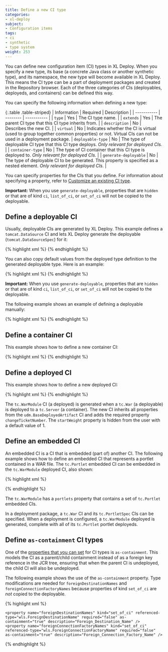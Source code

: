 ```yaml
---
title: Define a new CI type
categories:
- xl-deploy
subject:
- Configuration items
tags:
- ci
- synthetic
- type system
weight: 253
---
```


You can define new configuration item (CI) types in XL Deploy. When you specify a new type, its base (a concrete Java class or another synthetic type), and its namespace, the new type will become available in XL Deploy. This means the CI type can be a part of deployment packages and created in the Repository browser. Each of the three categories of CIs (deployables, deployeds, and containers) can be defined this way.

You can specify the following information when defining a new type:

{:.table .table-striped}
| Information | Required | Description |
| ----------- | -------- | ----------- |
| `type` | Yes | The CI type name. |
| `extends` | Yes | The parent CI type that this CI type inherits from. |
| `description` | No | Describes the new CI. |
| `virtual` | No | Indicates whether the CI is virtual (used to group together common properties) or not. Virtual CIs can not be used in a deployment package.
| `deployable-type` | No | The type of deployable CI type that this CI type deploys. *Only relevant for deployed CIs.* |
| `container-type` | No | The type of CI container that this CI type is deployed to. *Only relevant for deployed CIs.* |
| `generate-deployable` | No | The type of deployable CI to be generated. This property is specified as a nested element. *Only relevant for deployed CIs.* |

You can specify properties for the CIs that you define. For information about specifying a property, refer to [Customize an existing CI type](/xl-deploy/how-to/customize-an-existing-ci-type.html).

**Important:** When you use `generate-deployable`, properties that are `hidden` or that are of kind `ci`, `list_of_ci`, or `set_of_ci` will not be copied to the deployable.

## Define a deployable CI

Usually, deployable CIs are generated by XL Deploy. This example defines a `tomcat.DataSource` CI and lets XL Deploy generate the deployable (`tomcat.DataSourceSpec`) for it:

{% highlight xml %}
<type type="tomcat.DataSource" extends="tomcat.JndiContextElement" deployable-type="jee.DataSourceSpec" description="DataSource installed to a Tomcat Virtual Host or the Common Context">
    <generate-deployable type="tomcat.DataSourceSpec" extends="jee.DataSourceSpec"/>
    <property name="driverClassName" description="The fully qualified Java class name of the JDBC driver to be used."/>
    <property name="url" description="The connection URL to be passed to our JDBC driver to establish a connection."/>
</type>
{% endhighlight %}

You can also copy default values from the deployed type definition to the generated deployable type. Here is an example:

{% highlight xml %}
<type type="tomcat.DataSource" extends="tomcat.JndiContextElement" deployable-type="jee.DataSourceSpec" description="DataSource installed to a Tomcat Virtual Host or the Common Context">
    <generate-deployable type="tomcat.DataSourceSpec" extends="jee.DataSourceSpec" copy-default-values="true"/>
    <property name="driverClassName" description="The fully qualified Java class name of the JDBC driver to be used." default="{% raw %}{{DATASOURCE_DRIVER}}{% endraw %}"/>
    <property name="url" description="The connection URL to be passed to our JDBC driver to establish a connection." default="{% raw %}{{DATASOURCE_URL}}{% endraw %}"/>
</type>
{% endhighlight %}

**Important:** When you use `generate-deployable`, properties that are `hidden` or that are of kind `ci`, `list_of_ci`, or `set_of_ci` will not be copied to the deployable.

The following example shows an example of defining a deployable manually:

{% highlight xml %}
<type type="acme.CustomWar" extends="jee.War">
    <property name="startApplication" kind="boolean" required="true"/>
</type>
{% endhighlight %}

## Define a container CI

This example shows how to define a new container CI:

{% highlight xml %}
<type type="tc.Server" extends="generic.Container">
    <property name="home" default="/tmp/tomcat"/>
</type>
{% endhighlight %}

## Define a deployed CI

This example shows how to define a new deployed CI:

{% highlight xml %}
<type type="tc.WarModule" extends="udm.BaseDeployedArtifact" deployable-type="jee.War" container-type="tc.Server">
    <generate-deployable type="tc.War" extends="jee.War"/>
    <property name="changeTicketNumber" required="true"/>
    <property name="startWeight" default="1" hidden="true"/>
</type>
{% endhighlight %}

The `tc.WarModule` CI (a deployed) is generated when a `tc.War` (a deployable) is deployed to a `tc.Server` (a container). The new CI inherits all properties from the `udm.BaseDeployedArtifact` CI and adds the required property `changeTicketNumber`. The `startWeight` property is hidden from the user with a default value of 1.

## Define an embedded CI

An embedded CI is a CI that is embedded (part of) another CI. The following example shows how to define an embedded CI that represents a portlet contained in a WAR file. The `tc.Portlet` embedded CI can be embedded in the `tc.WarModule` deployed CI, also shown:

{% highlight xml %}
<type type="tc.Server" extends="udm.BaseContainer">
    <property name="host" kind="ci" referenced-type="overthere.Host" as-containment="true" />
</type>

<type type="tc.WarModule" extends="udm.BaseDeployedArtifact" deployable-type="jee.War" container-type="tc.Server">
    <property name="changeTicketNumber" required="true"/>
    <property name="startWeight" default="1" hidden="true"/>
    <property name="portlets" kind="set_of_ci" referenced-type="tc.Portlet" as-containment="true"/>
</type>

<type type="tc.War" extends="jee.War">
    <property name="changeTicketNumber" required="true"/>
    <property name="startWeight" default="1" hidden="true"/>
    <property name="portlets" kind="set_of_ci" referenced-type="tc.PortletSpec" as-containment="true"/>
</type>

<type type="tc.Portlet" extends="udm.BaseEmbeddedDeployed" deployable-type="tc.PortletSpec" container-type="tc.WarModule">
    <generate-deployable type="tc.PortletSpec" extends="udm.BaseEmbeddedDeployable" />
</type>
{% endhighlight %}

The `tc.WarModule` has a `portlets` property that contains a set of `tc.Portlet` embedded CIs.

In a deployment package, a `tc.War` CI and its `tc.PortletSpec` CIs can be specified. When a deployment is configured, a `tc.WarModule` deployed is generated, complete with all of its `tc.Portlet` portlet deployeds.

## Define `as-containment` CI types

One of the [properties that you can set](/xl-deploy/how-to/customize-an-existing-ci-type.html) for CI types is `as-containment`. This models the CI as a parent/child containment instead of as a foreign key reference in the JCR tree, ensuring that when the parent CI is undeployed, the child CI will also be undeployed.

The following example shows the use of the `as-containment` property. Type modifications are needed for `foreignDestinationNames` and `foreignConnectionFactoryNames` because properties of kind `set_of_ci` are *not* copied to the deployable.

{% highlight xml %}
 <type type="wls.ForeignJmsServer" extends="wls.Resource" deployable-type="wls.ForeignJmsServerSpec" description="Foreign JMS Server">
    <generate-deployable type="wls.ForeignJmsServerSpec" extends="wls.ResourceSpec" description="Specification for a foreign JMS server"/>

    <property name="foreignDestinationNames" kind="set_of_ci" referenced-type="wls.ForeignDestinationName" required="false" as-containment="true" description="Foreign_Destination_Name" />
    <property name="foreignConnectionFactoryNames" kind="set_of_ci" referenced-type="wls.ForeignConnectionFactoryName" required="false" as-containment="true" description="Foreign_Connection_Factory_Name" />
 </type>

 <type-modification type="wls.ForeignJmsServerSpec">
      <property name="foreignDestinationNames" kind="set_of_ci" referenced-type="wls.ForeignDestinationNameSpec" required="false" as-containment="true" description="Foreign_Destination_Name" />
      <property name="foreignConnectionFactoryNames" kind="set_of_ci" referenced-type="wls.ForeignConnectionFactorySpec" required="false" as-containment="true" description="Foreign_Connection_Factory_Name" />
 </type-modification>
{% endhighlight %}
